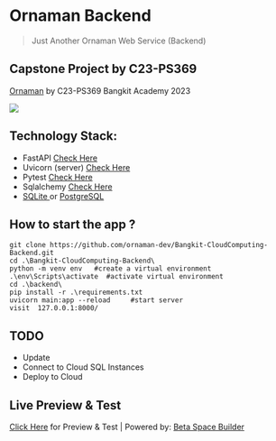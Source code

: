 # Ornaman Backend 
> Just Another Ornaman Web Service (Backend)

## Capstone Project by C23-PS369
[Ornaman](https://ornaman.com/) by C23-PS369 Bangkit Academy 2023


![](backend/static/images/lite.gif)

## Technology Stack:
* FastAPI [Check Here](https://fastapi.tiangolo.com/tutorial/sql-databases/)
* Uvicorn (server) [Check Here](https://www.uvicorn.org/)
* Pytest [Check Here](https://docs.pytest.org/en/7.3.x/index.html)
* Sqlalchemy [Check Here](https://www.sqlalchemy.org/)
* [SQLite ](https://www.sqlite.org/index.html) or [PostgreSQL](https://www.postgresql.org/)


## How to start the app ?
```
git clone https://github.com/ornaman-dev/Bangkit-CloudComputing-Backend.git
cd .\Bangkit-CloudComputing-Backend\
python -m venv env   #create a virtual environment
.\env\Scripts\activate  #activate virtual environment
cd .\backend\
pip install -r .\requirements.txt
uvicorn main:app --reload     #start server
visit  127.0.0.1:8000/
```

## TODO
* Update 
* Connect to Cloud SQL Instances 
* Deploy to Cloud

## Live Preview & Test
[Click Here](https://ornamanbackend-1-j5052767.deta.app/) for Preview & Test | Powered by: [Beta Space Builder](https://deta.space/)